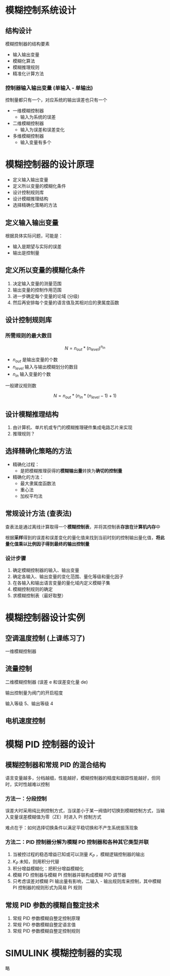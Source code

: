 # 模糊控制系统设计

## 结构设计

模糊控制器的结构要素

- 输入输出变量
- 模糊化算法
- 模糊推理规则
- 精准化计算方法

### 控制器输入输出变量 (单输入 - 单输出)

控制量都只有一个，对应系统的输出误差也只有一个

- 一维模糊控制器
  - 输入为系统的误差
- 二维模糊控制器
  - 输入为误差和误差变化
- 多维模糊控制器
  - 输入变量有多个

# 模糊控制器的设计原理

- 定义输入输出变量
- 定义所以变量的模糊化条件
- 设计控制规则库
- 设计模糊推理结构
- 选择精确化策略的方法

## 定义输入输出变量

根据具体实际问题，可能是：
- 输入是期望与实际的误差
- 输出是控制量

## 定义所以变量的模糊化条件

1. 决定输入变量的测量范围
2. 输出变量的控制作用范围
3. 进一步确定每个变量的论域 (分级)
4. 然后再安排每个变量的语言值及其相对应的隶属度函数

## 设计控制规则库

### 所需规则的最大数目

$$
N=n_{out}*(n_{level})^{n_{in}}
$$

- $n_{out}$ 是输出变量的个数
- $n_{level}$ 输入与输出模糊划分的数目
- $n_{in}$ 输入变量的个数

一般建议规则数

$$
N=n_{out}*(n_{in}*(n_{level}-1)+1)
$$

## 设计模糊推理结构

1. 由计算机、单片机或专门的模糊推理硬件集成电路芯片来实现
2. 推理规则？

## 选择精确化策略的方法

- 精确化过程：
  - 是把模糊推理获得的**模糊输出量**转换为**确切的控制量**
- 精确化的方法：
  - 最大隶属度函数法
  - 重心法
  - 加权平均法

## 常规设计方法 (查表法)

查表法是通过离线计算取得一个**模糊控制表**，并将其控制表**存放在计算机内存**中

根据**采样**得到的误差和误差变化的量化值来找到当前时刻的控制输出量化值，**将此量化值乘以比例因子得到最终的输出控制量**

### 设计步骤

1. 确定模糊控制器的输入、输出变量
2. 确定各输入、输出变量的变化范围、量化等级和量化因子
3. 在各输入和输出语言变量的量化域内定义模糊子集
4. 模糊控制规则的确定
5. 求模糊控制表（最好取整）

# 模糊控制器设计实例

## 空调温度控制 (上课练习了)

一维模糊控制器

## 流量控制

二维模糊控制器 (误差 e 和误差变化量 de)

输出控制量为阀门的开启程度

输入等级 5、输出等级 4

## 电机速度控制

# 模糊 PID 控制器的设计

## 模糊控制器和常规 PID 的混合结构

语言变量越多，分档越细，性能越好，模糊控制器的精度和跟踪性能越好，但同时，实时性越难以控制

### 方法一：分段控制

误差大时采用纯比例控制方式，当误差小于某一阀值时切换到模糊控制方式，当输入变量误差模糊值为零（ZE）时进入 PI 控制方式

难点在于：如何选择切换条件以满足平稳切换和不产生系统振荡现象

### 方法二：PID 控制器分解为模糊 PD 控制器和各种其它类型并联

1. 当被控过程的稳态增益已知或可以测量 $K_P$ ，模糊逻辑控制器的输出
2. $K_P$ 未知，则用积分代替
3. 积分增益模糊化：把积分增益模糊化
4. 模糊 PD 控制器与模糊 PI 控制器并联构成模糊 PID 调节器
5. 只考虑误差对模糊 PI 输出量有影响，二输入 - 输出规则库来控制，其中模糊 PI 控制器的规则形式为简易 PI 规则

## 常规 PID 参数的模糊自整定技术

1. 常规 PID 参数模糊自整定控制原理
2. 常规 PID 参数模糊自整定语言值
3. 常规 PID 参数模糊自整定控制规则

# SIMULINK 模糊控制器的实现

略
